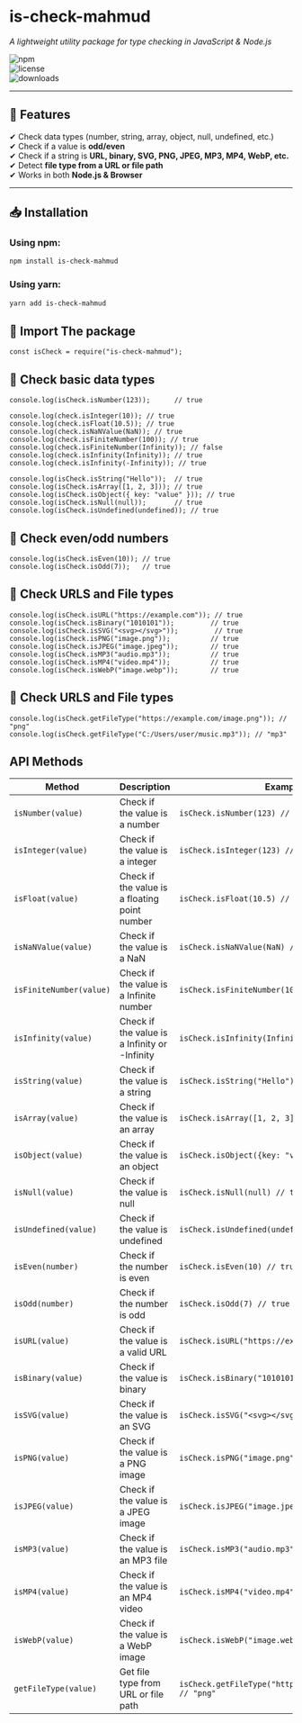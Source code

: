 # is-check-mahmud  
*A lightweight utility package for type checking in JavaScript & Node.js*  

![npm](https://img.shields.io/npm/v/is-check-mahmud?color=blue)  
![license](https://img.shields.io/github/license/SeiamAlMahmud/is-check-mahmud)  
![downloads](https://img.shields.io/npm/dt/is-check-mahmud)  

---

## 📌 Features  
✔ Check data types (number, string, array, object, null, undefined, etc.)  
✔ Check if a value is **odd/even**  
✔ Check if a string is **URL, binary, SVG, PNG, JPEG, MP3, MP4, WebP, etc.**  
✔ Detect **file type from a URL or file path**  
✔ Works in both **Node.js & Browser**  

---

## 📥 Installation  

### Using npm:  
```sh
npm install is-check-mahmud 
```
### Using yarn:  
```sh
yarn add is-check-mahmud
```

## 📌 Import The package  
```
const isCheck = require("is-check-mahmud");
```
## 📌 Check basic data types 
```
console.log(isCheck.isNumber(123));      // true

console.log(check.isInteger(10)); // true
console.log(check.isFloat(10.5)); // true
console.log(check.isNaNValue(NaN)); // true
console.log(check.isFiniteNumber(100)); // true
console.log(check.isFiniteNumber(Infinity)); // false
console.log(check.isInfinity(Infinity)); // true
console.log(check.isInfinity(-Infinity)); // true

```
```
console.log(isCheck.isString("Hello"));  // true
console.log(isCheck.isArray([1, 2, 3])); // true
console.log(isCheck.isObject({ key: "value" })); // true
console.log(isCheck.isNull(null));       // true
console.log(isCheck.isUndefined(undefined)); // true

```

## 📌 Check even/odd numbers
```
console.log(isCheck.isEven(10)); // true
console.log(isCheck.isOdd(7));   // true
```

## 📌 Check URLS and File types
```
console.log(isCheck.isURL("https://example.com")); // true
console.log(isCheck.isBinary("1010101"));         // true
console.log(isCheck.isSVG("<svg></svg>"));         // true
console.log(isCheck.isPNG("image.png"));          // true
console.log(isCheck.isJPEG("image.jpeg"));        // true
console.log(isCheck.isMP3("audio.mp3"));          // true
console.log(isCheck.isMP4("video.mp4"));          // true
console.log(isCheck.isWebP("image.webp"));        // true
```
## 📌 Check URLS and File types
```
console.log(isCheck.getFileType("https://example.com/image.png")); // "png"
console.log(isCheck.getFileType("C:/Users/user/music.mp3")); // "mp3"

```

## API Methods
| Method                | Description                                                      | Example Usage                                            |
|-----------------------|------------------------------------------------------------------|----------------------------------------------------------|
| `isNumber(value)`      | Check if the value is a number                                   | `isCheck.isNumber(123) // true`                           |
| `isInteger(value)`      | Check if the value is a integer                                   | `isCheck.isInteger(123) // true`                           |
| `isFloat(value)`      | Check if the value is a floating point number                                   | `isCheck.isFloat(10.5) // true`                           |
| `isNaNValue(value)`      | Check if the value is a NaN                                   | `isCheck.isNaNValue(NaN) // true`                           |
| `isFiniteNumber(value)`      | Check if the value is a Infinite number                                   | `isCheck.isFiniteNumber(100) // true`                           |
| `isInfinity(value)`      | Check if the value is a Infinity or -Infinity                                   | `isCheck.isInfinity(Infinity) // true`                           |
| `isString(value)`      | Check if the value is a string                                   | `isCheck.isString("Hello") // true`                       |
| `isArray(value)`       | Check if the value is an array                                   | `isCheck.isArray([1, 2, 3]) // true`                      |
| `isObject(value)`      | Check if the value is an object                                  | `isCheck.isObject({key: "value"}) // true`                |
| `isNull(value)`        | Check if the value is null                                       | `isCheck.isNull(null) // true`                            |
| `isUndefined(value)`   | Check if the value is undefined                                  | `isCheck.isUndefined(undefined) // true`                  |
| `isEven(number)`       | Check if the number is even                                      | `isCheck.isEven(10) // true`                              |
| `isOdd(number)`        | Check if the number is odd                                       | `isCheck.isOdd(7) // true`                                |
| `isURL(value)`         | Check if the value is a valid URL                                | `isCheck.isURL("https://example.com") // true`            |
| `isBinary(value)`      | Check if the value is binary                                     | `isCheck.isBinary("1010101") // true`                     |
| `isSVG(value)`         | Check if the value is an SVG                                     | `isCheck.isSVG("<svg></svg>") // true`                     |
| `isPNG(value)`         | Check if the value is a PNG image                                | `isCheck.isPNG("image.png") // true`                      |
| `isJPEG(value)`        | Check if the value is a JPEG image                               | `isCheck.isJPEG("image.jpeg") // true`                    |
| `isMP3(value)`         | Check if the value is an MP3 file                                | `isCheck.isMP3("audio.mp3") // true`                      |
| `isMP4(value)`         | Check if the value is an MP4 video                               | `isCheck.isMP4("video.mp4") // true`                      |
| `isWebP(value)`        | Check if the value is a WebP image                               | `isCheck.isWebP("image.webp") // true`                    |
| `getFileType(value)`   | Get file type from URL or file path                              | `isCheck.getFileType("https://example.com/image.png") // "png"` |